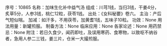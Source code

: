 序号：10865
名称：加味生化补中益气汤
组成：川芎1钱，当归3钱，干姜4分，炙草5分，人参3钱，桃仁12粒，茯苓1钱。
出处：《女科秘要》卷六。
主治：产后气短似喘。
加减：如汗多，不用茯苓，加黄耆1钱，五味子10粒。
功效：None
用法用量：新罐煎服。
制备方法：None
临床应用：None
各家论述：None
用药禁忌：None
附注：若日久食少，闻药即吐，及误用寒药、食寒物，以致呕不纳谷者，急用人参二三钱，姜三片，仓米一大撮煎服。
